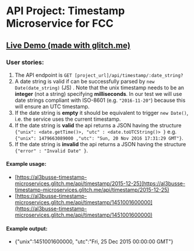 # API Project: Timestamp Microservice for FCC

## [Live Demo (made with glitch.me)](https://al3busse-timestamp-microservices.glitch.me)

### User stories:

1. The API endpoint is `GET [project_url]/api/timestamp/:date_string?`
2. A date string is valid if can be successfully parsed by `new Date(date_string)` (JS) . Note that the unix timestamp needs to be an **integer** (not a string) specifying **milliseconds**. In our test we will use date strings compliant with ISO-8601 (e.g. `"2016-11-20"`) because this will ensure an UTC timestamp.
3. If the date string is **empty** it should be equivalent to trigger `new Date()`, i.e. the service uses the current timestamp.
4. If the date string is **valid** the api returns a JSON having the structure
   `{"unix": <date.getTime()>, "utc" : <date.toUTCString()> }`
   e.g. `{"unix": 1479663089000 ,"utc": "Sun, 20 Nov 2016 17:31:29 GMT"}`.
5. If the date string is **invalid** the api returns a JSON having the structure `{"error" : "Invalid Date" }`.

#### Example usage:

- [https://al3busse-timestamp-microservices.glitch.me/api/timestamp/2015-12-25](https://al3busse-timestamp-microservices.glitch.me/api/timestamp/2015-12-25)
- [https://al3busse-timestamp-microservices.glitch.me/api/timestamp/1451001600000](https://al3busse-timestamp-microservices.glitch.me/api/timestamp/1451001600000)

#### Example output:

- {"unix":1451001600000, "utc":"Fri, 25 Dec 2015 00:00:00 GMT"}

